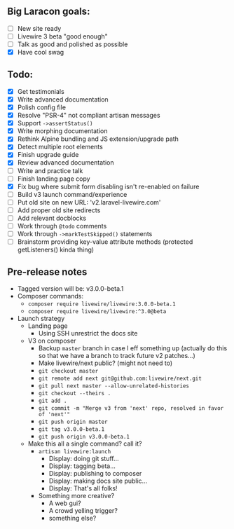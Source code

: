 
## Big Laracon goals:
- [ ] New site ready
- [ ] Livewire 3 beta "good enough"
- [ ] Talk as good and polished as possible
- [x] Have cool swag

## Todo:
- [x] Get testimonials
- [x] Write advanced documentation
- [x] Polish config file
- [x] Resolve "PSR-4" not compliant artisan messages
- [x] Support `->assertStatus()`
- [x] Write morphing documentation
- [x] Rethink Alpine bundling and JS extension/upgrade path
- [x] Detect multiple root elements
- [x] Finish upgrade guide
- [x] Review advanced documentation
- [ ] Write and practice talk
- [ ] Finish landing page copy
- [x] Fix bug where submit form disabling isn't re-enabled on failure
- [ ] Build v3 launch command/experience
- [ ] Put old site on new URL: 'v2.laravel-livewire.com'
- [ ] Add proper old site redirects
- [ ] Add relevant docblocks
- [ ] Work through `@todo` comments
- [ ] Work through `->markTestSkipped()` statements
- [ ] Brainstorm providing key-value attribute methods (protected getListeners() kinda thing)

## Pre-release notes

* Tagged version will be: v3.0.0-beta.1
* Composer commands:
    * `composer require livewire/livewire:3.0.0-beta.1`
    * `composer require livewire/livewire:^3.0@beta`
* Launch strategy
    * Landing page
        * Using SSH unrestrict the docs site
    * V3 on composer
        * Backup `master` branch in case I eff something up (actually do this so that we have a branch to track future v2 patches...)
        * Make livewire/next public? (might not need to)
        * `git checkout master`
        * `git remote add next git@github.com:livewire/next.git`
        * `git pull next master --allow-unrelated-histories`
        * `git checkout --theirs .`
        * `git add .`
        * `git commit -m "Merge v3 from 'next' repo, resolved in favor of 'next'"`
        * `git push origin master`
        * `git tag v3.0.0-beta.1`
        * `git push origin v3.0.0-beta.1`
    * Make this all a single command? call it?
        * `artisan livewire:launch`
            * Display: doing git stuff...
            * Display: tagging beta...
            * Display: publishing to composer
            * Display: making docs site public...
            * Display: That's all folks!
        * Something more creative?
            * A web gui?
            * A crowd yelling trigger?
            * something else?

